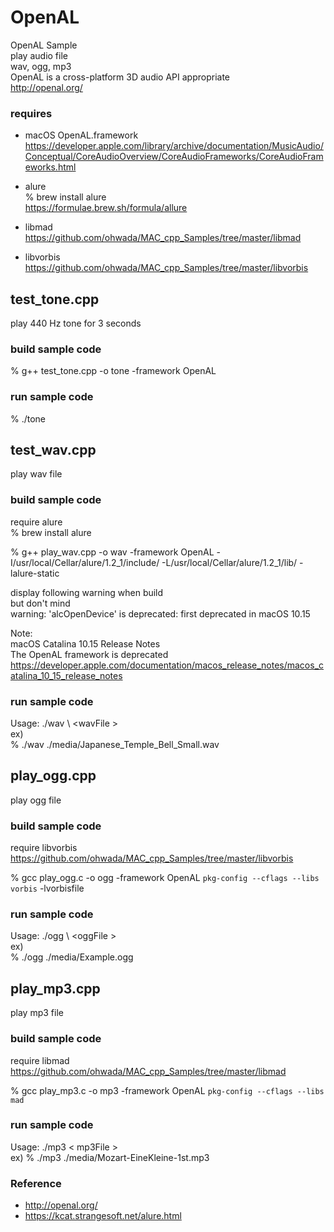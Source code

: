 OpenAL
===============

OpenAL Sample <br/>
play audio file  <br/>
wav, ogg, mp3  <br/>
 OpenAL is a cross-platform 3D audio API appropriate  <br/>
http://openal.org/ <br/>


###  requires
- macOS OpenAL.framework <br/>
https://developer.apple.com/library/archive/documentation/MusicAudio/Conceptual/CoreAudioOverview/CoreAudioFrameworks/CoreAudioFrameworks.html <br/>

- alure <br/>
% brew install alure <br/>
https://formulae.brew.sh/formula/allure <br/>
- libmad <br/>
https://github.com/ohwada/MAC_cpp_Samples/tree/master/libmad <br/>
- libvorbis <br/>
https://github.com/ohwada/MAC_cpp_Samples/tree/master/libvorbis <br/>


## test_tone.cpp <br/>
play 440 Hz tone for 3 seconds <br/>

### build sample code 
% g++ test_tone.cpp -o tone -framework OpenAL <br/>

### run sample code 
% ./tone  <br/>

## test_wav.cpp <br/>
play wav file <br/>

### build sample code 
require alure <br/>
% brew install alure <br/>

% g++ play_wav.cpp -o wav -framework OpenAL -I/usr/local/Cellar/alure/1.2_1/include/  -L/usr/local/Cellar/alure/1.2_1/lib/ -lalure-static <br/>

display following warning when build <br/>
but don't mind <br/>
warning: 'alcOpenDevice' is deprecated: first deprecated in
      macOS 10.15 <br/>

Note: <br/>
macOS Catalina 10.15 Release Notes <br/>
The OpenAL framework is deprecated <br/>
https://developer.apple.com/documentation/macos_release_notes/macos_catalina_10_15_release_notes <br/>


### run sample code 
Usage: ./wav \ <wavFile \> <br/> 
ex) <br/>
% ./wav ./media/Japanese_Temple_Bell_Small.wav <br/>

## play_ogg.cpp <br/>
play ogg file <br/>

### build sample code 
require libvorbis <br/>
https://github.com/ohwada/MAC_cpp_Samples/tree/master/libvorbis <br/>

% gcc play_ogg.c -o ogg -framework OpenAL  `pkg-config --cflags --libs vorbis` -lvorbisfile

### run sample code 
Usage: ./ogg \ <oggFile \> <br/> 
ex) <br/>
% ./ogg ./media/Example.ogg <br/>


## play_mp3.cpp <br/>
play mp3 file <br/>

### build sample code 
require libmad <br/>
https://github.com/ohwada/MAC_cpp_Samples/tree/master/libmad <br/>

% gcc play_mp3.c -o mp3 -framework OpenAL `pkg-config --cflags --libs mad` <br/>

### run sample code 
Usage: ./mp3 \< mp3File \> <br/>
ex)
% ./mp3 ./media/Mozart-EineKleine-1st.mp3 <br/>


### Reference <br/>
- http://openal.org/
- https://kcat.strangesoft.net/alure.html

